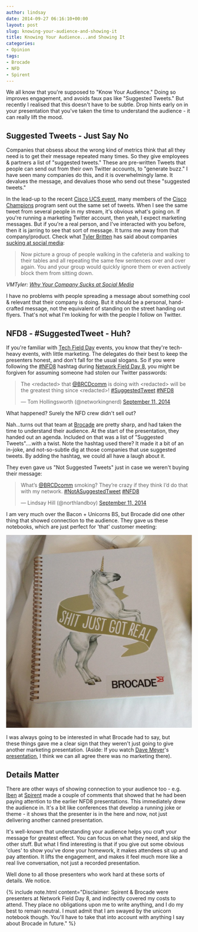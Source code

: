 ```yaml
---
author: lindsay
date: 2014-09-27 06:16:10+00:00
layout: post
slug: knowing-your-audience-and-showing-it
title: Knowing Your Audience...and Showing It
categories:
- Opinion
tags:
- Brocade
- NFD
- Spirent
---
```


We all know that you're supposed to "Know Your Audience." Doing so improves engagement, and avoids faux pas like "Suggested Tweets." But recently I realised that this doesn't have to be subtle. Drop hints early on in your presentation that you've taken the time to understand the audience - it can really lift the mood.

## Suggested Tweets - Just Say No

Companies that obsess about the wrong kind of metrics think that all they need is to get their message repeated many times. So they give employees & partners a list of "suggested tweets." These are pre-written Tweets that people can send out from their own Twitter accounts, to "generate buzz." I have seen many companies do this, and it is overwhelmingly lame. It devalues the message, and devalues those who send out these "suggested tweets."

In the lead-up to the recent [Cisco UCS event](http://blogs.cisco.com/datacenter/the-bases-are-loaded-for-a-cisco-ucs-grand-slam/), many members of the [Cisco Champions](http://www.cisco.com/web/about/facts_info/champions.html) program sent out the same set of tweets. When I see the same tweet from several people in my stream, it's obvious what's going on. If you're running a marketing Twitter account, then yeah, I expect marketing messages. But if you're a real person, and I've interacted with you before, then it is jarring to see that sort of message. It turns me away from that company/product. Check what [Tyler Britten](http://www.vmtyler.com/) has said about companies [sucking at social media](http://vmtyler.com/why-your-company-sucks-at-social-media/#GhMGilz):

> Now picture a group of people walking in the cafeteria and walking to their tables and all repeating the same few sentences over and over again. You and your group would quickly ignore them or even actively block them from sitting down.

_VMTyler: [Why Your Company Sucks at Social Media](http://vmtyler.com/why-your-company-sucks-at-social-media/)_

I have no problems with people spreading a message about something cool & relevant that their company is doing. But it should be a personal, hand-crafted message, not the equivalent of standing on the street handing out flyers. That's not what I'm looking for with the people I follow on Twitter.

## NFD8 - #SuggestedTweet - Huh?

If you're familiar with [Tech Field Day](http://techfieldday.com/) events, you know that they're tech-heavy events, with little marketing. The delegates do their best to keep the presenters honest, and don't fall for the usual slogans. So if you were following the [#NFD8](https://twitter.com/hashtag/NFD8) hashtag during [Network Field Day 8](http://techfieldday.com/events/nfd8), you might be forgiven for assuming someone had stolen our Twitter passwords:

<blockquote class="twitter-tweet" data-lang="en"><p lang="en" dir="ltr">The &lt;redacted&gt; that <a href="https://twitter.com/BRCDcomm">@BRCDcomm</a> is doing with &lt;redacted&gt; will be the greatest thing since &lt;redacted&gt;! <a href="https://twitter.com/hashtag/SuggestedTweet?src=hash">#SuggestedTweet</a> <a href="https://twitter.com/hashtag/NFD8?src=hash">#NFD8</a></p>&mdash; Tom Hollingsworth (@networkingnerd) <a href="https://twitter.com/networkingnerd/status/510138842486042625">September 11, 2014</a></blockquote> <script async src="//platform.twitter.com/widgets.js" charset="utf-8"></script>

What happened? Surely the NFD crew didn't sell out?

Nah...turns out that team at [Brocade](http://www.brocade.com/) are pretty sharp, and had taken the time to understand their audience. At the start of the presentation, they handed out an agenda. Included on that was a list of "Suggested Tweets"....with a twist. Note the hashtag used there? It made it a bit of an in-joke, and not-so-subtle dig at those companies that use suggested tweets. By adding the hashtag, we could all have a laugh about it.

They even gave us "Not Suggested Tweets" just in case we weren't buying their message:

<blockquote class="twitter-tweet" data-lang="en"><p lang="en" dir="ltr">What’s <a href="https://twitter.com/BRCDcomm">@BRCDcomm</a> smoking? They’re crazy if they think I’d do that with my network. <a href="https://twitter.com/hashtag/NotASuggestedTweet?src=hash">#NotASuggestedTweet</a> <a href="https://twitter.com/hashtag/NFD8?src=hash">#NFD8</a></p>&mdash; Lindsay Hill (@northlandboy) <a href="https://twitter.com/northlandboy/status/510139860636553216">September 11, 2014</a></blockquote> <script async src="//platform.twitter.com/widgets.js" charset="utf-8"></script>

I am very much over the Bacon + Unicorns BS, but Brocade did one other thing that showed connection to the audience. They gave us these notebooks, which are just perfect for 'that' customer meeting:

[![Brocade Unicorn Notebook](/assets/2014/09/Brocade-Unicorn-Book.jpg)](/assets/2014/09/Brocade-Unicorn-Book.jpg)

I was always going to be interested in what Brocade had to say, but these things gave me a clear sign that they weren't just going to give another marketing presentation. (Aside: If you watch [Dave Meyer](http://dmm613.wordpress.com/)'s [presentation](http://vimeo.com/105932972), I think we can all agree there was no marketing there).

## Details Matter

There are other ways of showing connection to your audience too - e.g. [Iben](https://twitter.com/iben) at [Spirent](http://www.spirent.com/) made a couple of comments that showed that he had been paying attention to the earlier NFD8 presentations. This immediately drew the audience in. It's a bit like conferences that develop a running joke or theme - it shows that the presenter is in the here and now, not just delivering another canned presentation.

It's well-known that understanding your audience helps you craft your message for greatest effect. You can focus on what they need, and skip the other stuff. But what I find interesting is that if you give out some obvious 'clues' to show you've done your homework, it makes attendees sit up and pay attention. It lifts the engagement, and makes it feel much more like a real live conversation, not just a recorded presentation.

Well done to all those presenters who work hard at these sorts of details. We notice.

{% include note.html content="Disclaimer: Spirent & Brocade were presenters at Network Field Day 8, and indirectly covered my costs to attend. They place no obligations upon me to write anything, and I do my best to remain neutral. I must admit that I am swayed by the unicorn notebook though. You'll have to take that into account with anything I say about Brocade in future." %}
